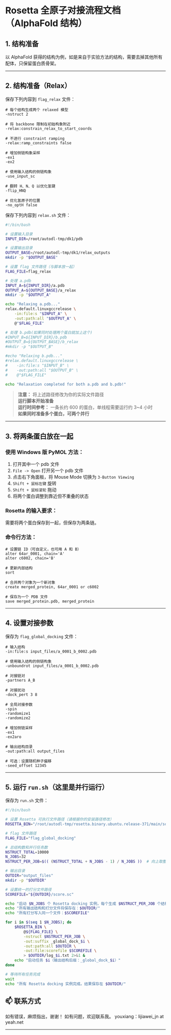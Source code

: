 # Rosetta 全原子对接流程文档（AlphaFold 结构）

## 1. 结构准备

以 AlphaFold 获得的结构为例，如是来自于实验方法的结构，需要去掉其他所有配体，只保留蛋白质骨架。

---

## 2. 结构准备（Relax）

保存下列内容到 `flag_relax` 文件：

```
# 每个结构生成两个 relaxed 模型
-nstruct 2

# 将 backbone 限制在初始构象附近
-relax:constrain_relax_to_start_coords

# 不进行 constraint ramping
-relax:ramp_constraints false

# 增加侧链构象采样
-ex1
-ex2

# 使用输入结构的侧链构象
-use_input_sc

# 翻转 H、N、Q 以优化氢键
-flip_HNQ

# 优化氢原子的位置
-no_optH false
```

保存下列内容到 `relax.sh` 文件：

```bash
#!/bin/bash

# 设置输入目录
INPUT_DIR=/root/autodl-tmp/dk1/pdb

# 设置输出目录
OUTPUT_BASE=/root/autodl-tmp/dk1/relax_outputs
mkdir -p "$OUTPUT_BASE"

# 设置 flag 文件路径（与脚本放一起）
FLAG_FILE=flag_relax

# 处理 a.pdb
INPUT_A=${INPUT_DIR}/a.pdb
OUTPUT_A=${OUTPUT_BASE}/a_relax
mkdir -p "$OUTPUT_A"

echo "Relaxing a.pdb..."
relax.default.linuxgccrelease \
    -in:file:s "$INPUT_A" \
    -out:path:all "$OUTPUT_A" \
    @"$FLAG_FILE"

# 处理 b.pdb(如果同时处理两个蛋白就加上这个)
#INPUT_B=${INPUT_DIR}/b.pdb
#OUTPUT_B=${OUTPUT_BASE}/b_relax
#mkdir -p "$OUTPUT_B"

#echo "Relaxing b.pdb..."
#relax.default.linuxgccrelease \
#    -in:file:s "$INPUT_B" \
#    -out:path:all "$OUTPUT_B" \
#    @"$FLAG_FILE"

echo "Relaxation completed for both a.pdb and b.pdb!"
```

> **注意：** 将上述路径修改为你的实际文件路径  
> **运行脚本开始准备**  
> **运行时间参考：** 一条长约 600 的蛋白，单线程需要运行约 3~4 小时  
> **如果同时准备多个蛋白，可两个并行**

---

## 3. 将两条蛋白放在一起

### 使用 Windows 版 PyMOL 方法：

1. 打开其中一个 pdb 文件  
2. `File -> Open` 打开另一个 pdb 文件  
3. 点击右下角面板，将 Mouse Mode 切换为 `3-Button Viewing`  
4. `Shift + 鼠标左键` 旋转  
5. `Shift + 鼠标滚轮` 拖动  
6. 将两个蛋白调整到靠近但不重叠的状态  

### Rosetta 的输入要求：

需要将两个蛋白保存到一起，但保存为两条链。

### 命令行方法：

```pymol
# 设置链 ID（可自定义，也可用 A 和 B）
alter 64ar_0001, chain='A'
alter c6002, chain='B'

# 更新内部结构
sort

# 合并两个对象为一个新对象
create merged_protein, 64ar_0001 or c6002

# 保存为一个 PDB 文件
save merged_protein.pdb, merged_protein
```

---

## 4. 设置对接参数

保存为 `flag_global_docking` 文件：

```
# 输入结构
-in:file:s input_files/a_0001_b_0002.pdb

# 使用输入结构的侧链构象
-unboundrot input_files/a_0001_b_0002.pdb

# 对接链对
-partners A_B

# 对接扰动
-dock_pert 3 8

# 全局对接参数
-spin
-randomize1
-randomize2

# 增加侧链采样
-ex1
-ex2aro

# 输出结构目录
-out:path:all output_files

# 可选：设置随机种子偏移
-seed_offset 12345
```

---

## 5. 运行 `run.sh`（这里是并行运行）

保存为 `run.sh` 文件：

```bash
#!/bin/bash

# 设置 Rosetta 可执行文件路径（请根据你的安装路径修改）
ROSETTA_BIN="/root/autodl-tmp/rosetta.binary.ubuntu.release-371/main/source/bin/docking_protocol.linuxgccrelease"

# flag 文件路径
FLAG_FILE="flag_global_docking"

# 总结构数和并行任务数
NSTRUCT_TOTAL=10000
N_JOBS=32
NSTRUCT_PER_JOB=$(( (NSTRUCT_TOTAL + N_JOBS - 1) / N_JOBS ))  # 向上取整

# 输出目录
OUTDIR="output_files"
mkdir -p "$OUTDIR"

# 设置统一的打分文件路径
SCOREFILE="${OUTDIR}/score.sc"

echo "启动 $N_JOBS 个 Rosetta docking 实例，每个生成 $NSTRUCT_PER_JOB 个结构..."
echo "所有输出结构和打分文件将保存在：$OUTDIR/"
echo "所有打分写入同一个文件：$SCOREFILE"

for i in $(seq 1 $N_JOBS); do
    $ROSETTA_BIN \
        @${FLAG_FILE} \
        -nstruct $NSTRUCT_PER_JOB \
        -out:suffix _global_dock_$i \
        -out:path:all $OUTDIR \
        -out:file:scorefile $SCOREFILE \
        > $OUTDIR/log_$i.txt 2>&1 &
    echo "启动任务 $i（输出结构后缀：_global_dock_$i）"
done

# 等待所有任务完成
wait
echo "所有 Rosetta docking 实例完成。结果保存在 $OUTDIR/"
```

## 📫 联系方式

如有错误，麻烦指出，谢谢！
如有问题，欢迎联系我。
youxiang：lijiawei_jn at yeah.net

---
